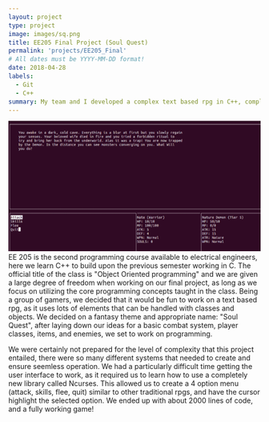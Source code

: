 ```yaml
---
layout: project
type: project
image: images/sq.png
title: EE205 Final Project (Soul Quest)
permalink: 'projects/EE205_Final'
# All dates must be YYYY-MM-DD format!
date: 2018-04-28
labels:
  - Git
  - C++
summary: My team and I developed a complex text based rpg in C++, complete with combat system, items, stats, and encounters
---
```

<img class="ui medium right floated rounded image" src="../images/sq2.png">
EE 205 is the second programming course available to electrical engineers, here we learn C++ to build upon the previous semester working in C. The official title of the class is "Object Oriented programming" and we are given a large degree of freedom when working on our final project, as long as we focus on utilizing the core programming concepts taught in the class. Being a group of gamers, we decided that it would be fun to work on a text based rpg, as it uses lots of elements that can be handled with classes and objects. We decided on a fantasy theme and appropriate name: "Soul Quest", after laying down our ideas for a basic combat system, player classes, items, and enemies, we set to work on programming.

We were certainly not prepared for the level of complexity that this project entailed, there were so many different systems that needed to create and ensure seemless operation. We had a particularly difficult time getting the user interface to work, as it required us to learn how to use a completely new library called Ncurses. This allowed us to create a 4 option menu (attack, skills, flee, quit) similar to other traditional rpgs, and have the cursor highlight the selected option. We ended up with about 2000 lines of code, and a fully working game!

